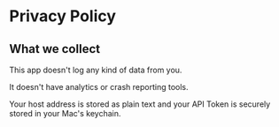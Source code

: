 # Privacy Policy

## What we collect
This app doesn't log any kind of data from you. 

It doesn't have analytics or crash reporting tools.

Your host address is stored as plain text and your API Token is securely stored in your Mac's keychain.
